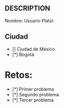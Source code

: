 ## DESCRIPTION

Nombre:
Usuario Platzi:

## Ciudad
- [] Ciudad de México
- [*] Bogotá

# Retos:
  - [*] Primer problema
  - [*] Segundo problema
  - [*] Tercer problema
